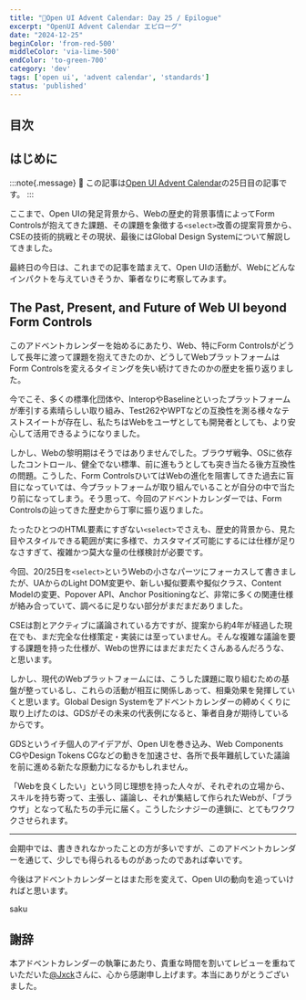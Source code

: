 ```yaml
---
title: "🎄Open UI Advent Calendar: Day 25 / Epilogue"
excerpt: "OpenUI Advent Calendar エピローグ"
date: "2024-12-25"
beginColor: 'from-red-500'
middleColor: 'via-lime-500'
endColor: 'to-green-700'
category: 'dev'
tags: ['open ui', 'advent calendar', 'standards']
status: 'published'
---
```

## 目次

## はじめに

:::note{.message}
🎄 この記事は[Open UI Advent Calendar](https://adventar.org/calendars/10293)の25日目の記事です。
:::

ここまで、Open UIの発足背景から、Webの歴史的背景事情によってForm Controlsが抱えてきた課題、その課題を象徴する`<select>`改善の提案背景から、CSEの技術的挑戦とその現状、最後にはGlobal Design Systemについて解説してきました。

最終日の今日は、これまでの記事を踏まえて、Open UIの活動が、Webにどんなインパクトを与えていきそうか、筆者なりに考察してみます。

## The Past, Present, and Future of Web UI beyond Form Controls

このアドベントカレンダーを始めるにあたり、Web、特にForm Controlsがどうして長年に渡って課題を抱えてきたのか、どうしてWebプラットフォームはForm Controlsを変えるタイミングを失い続けてきたのかの歴史を振り返りました。

今でこそ、多くの標準化団体や、InteropやBaselineといったプラットフォームが牽引する素晴らしい取り組み、Test262やWPTなどの互換性を測る様々なテストスイートが存在し、私たちはWebをユーザとしても開発者としても、より安心して活用できるようになりました。

しかし、Webの黎明期はそうではありませんでした。ブラウザ戦争、OSに依存したコントロール、健全でない標準、前に進もうとしても突き当たる後方互換性の問題。こうした、Form ControlsひいてはWebの進化を阻害してきた過去に盲目になっていては、今プラットフォームが取り組んでいることが自分の中で当たり前になってしまう。そう思って、今回のアドベントカレンダーでは、Form Controlsの辿ってきた歴史から丁寧に振り返りました。

たったひとつのHTML要素にすぎない`<select>`でさえも、歴史的背景から、見た目やスタイルできる範囲が実に多様で、カスタマイズ可能にするには仕様が足りなさすぎて、複雑かつ莫大な量の仕様検討が必要です。

今回、20/25日を`<select>`というWebの小さなパーツにフォーカスして書きましたが、UAからのLight DOM変更や、新しい擬似要素や擬似クラス、Content Modelの変更、Popover API、Anchor Positioningなど、非常に多くの関連仕様が絡み合っていて、調べるに足りない部分がまだまだありました。

CSEは割とアクティブに議論されている方ですが、提案から約4年が経過した現在でも、まだ完全な仕様策定・実装には至っていません。そんな複雑な議論を要する課題を持った仕様が、Webの世界にはまだまだたくさんあるんだろうな、と思います。

しかし、現代のWebプラットフォームには、こうした課題に取り組むための基盤が整っているし、これらの活動が相互に関係しあって、相乗効果を発揮していくと思います。Global Design Systemをアドベントカレンダーの締めくくりに取り上げたのは、GDSがその未来の代表例になると、筆者自身が期待しているからです。

GDSというイチ個人のアイデアが、Open UIを巻き込み、Web Components CGやDesign Tokens CGなどの動きを加速させ、各所で長年難航していた議論を前に進める新たな原動力になるかもしれません。

「Webを良くしたい」という同じ理想を持った人々が、それぞれの立場から、スキルを持ち寄って、主張し、議論し、それが集結して作られたWebが、「ブラウザ」となって私たちの手元に届く。こうしたシナジーの連鎖に、とてもワクワクさせられます。

***

会期中では、書ききれなかったことの方が多いですが、このアドベントカレンダーを通じて、少しでも得られるものがあったのであれば幸いです。

今後はアドベントカレンダーとはまた形を変えて、Open UIの動向を追っていければと思います。

saku

## 謝辞

本アドベントカレンダーの執筆にあたり、貴重な時間を割いてレビューを重ねていただいた[@Jxck](https://github.com/Jxck)さんに、心から感謝申し上げます。本当にありがとうございました。
